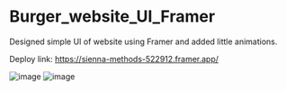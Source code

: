 # Burger_website_UI_Framer
Designed simple UI of website using Framer and added little animations.

Deploy link: https://sienna-methods-522912.framer.app/

![image](https://github.com/user-attachments/assets/b5304450-0f47-4ee7-904e-92e2a74924d9)
![image](https://github.com/user-attachments/assets/8fd8de31-c001-4700-b01b-2bfd8086f253)
